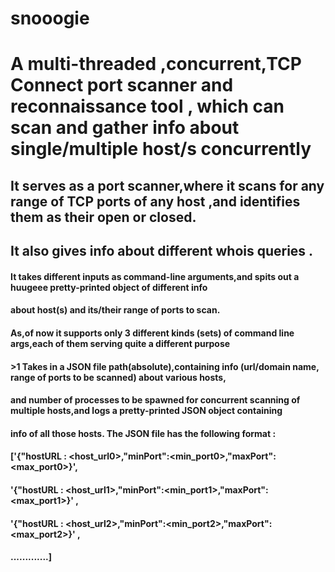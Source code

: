 # snooogie
# A multi-threaded ,concurrent,TCP Connect port scanner and reconnaissance tool , which can scan and gather info about single/multiple host/s concurrently

## It serves as a port scanner,where it scans for any range of TCP ports of any host ,and identifies them as their open or closed.
## It also gives info about different whois queries .

#### It takes different inputs as command-line arguments,and spits out a huugeee pretty-printed object of different info
#### about host(s) and its/their range of ports to scan.

#### As,of now it supports only 3 different kinds (sets) of command line args,each of them serving quite a different purpose

#### >1  Takes in a JSON file path(absolute),containing info (url/domain name, range of ports to be scanned) about various hosts,
####     and number of processes to be spawned for concurrent scanning of multiple hosts,and logs a pretty-printed JSON object containing
####     info of all those hosts. The JSON file has the following format : 
####      ['{"hostURL : <host_url0>,"minPort":<min_port0>,"maxPort":<max_port0>}',
####      '{"hostURL : <host_url1>,"minPort":<min_port1>,"maxPort":<max_port1>}' ,
####      '{"hostURL : <host_url2>,"minPort":<min_port2>,"maxPort":<max_port2>}' ,
####       .............]



